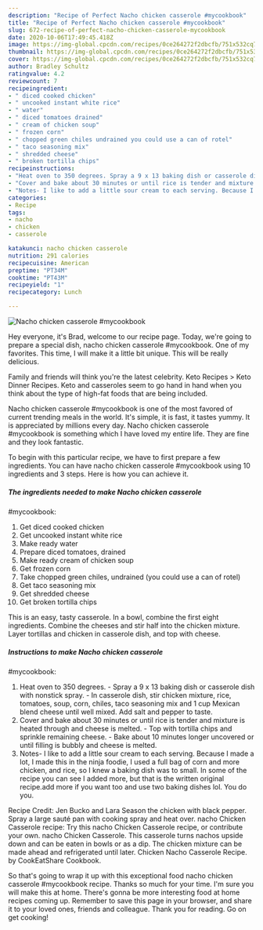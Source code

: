 ```yaml
---
description: "Recipe of Perfect Nacho chicken casserole #mycookbook"
title: "Recipe of Perfect Nacho chicken casserole #mycookbook"
slug: 672-recipe-of-perfect-nacho-chicken-casserole-mycookbook
date: 2020-10-06T17:49:45.418Z
image: https://img-global.cpcdn.com/recipes/0ce264272f2dbcfb/751x532cq70/nacho-chicken-casserole-mycookbook-recipe-main-photo.jpg
thumbnail: https://img-global.cpcdn.com/recipes/0ce264272f2dbcfb/751x532cq70/nacho-chicken-casserole-mycookbook-recipe-main-photo.jpg
cover: https://img-global.cpcdn.com/recipes/0ce264272f2dbcfb/751x532cq70/nacho-chicken-casserole-mycookbook-recipe-main-photo.jpg
author: Bradley Schultz
ratingvalue: 4.2
reviewcount: 7
recipeingredient:
- " diced cooked chicken"
- " uncooked instant white rice"
- " water"
- " diced tomatoes drained"
- " cream of chicken soup"
- " frozen corn"
- " chopped green chiles undrained you could use a can of rotel"
- " taco seasoning mix"
- " shredded cheese"
- " broken tortilla chips"
recipeinstructions:
- "Heat oven to 350 degrees. Spray a 9 x 13 baking dish or casserole dish with nonstick spray. In casserole dish, stir chicken mixture, rice, tomatoes, soup, corn, chiles, taco seasoning mix and 1 cup Mexican blend cheese until well mixed. Add salt and pepper to taste."
- "Cover and bake about 30 minutes or until rice is tender and mixture is heated through and cheese is melted. Top with tortilla chips and sprinkle remaining cheese. Bake about 10 minutes longer uncovered or until filling is bubbly and cheese is melted."
- "Notes- I like to add a little sour cream to each serving. Because I made a lot, I made this in the ninja foodie, I used a full bag of corn and more chicken, and rice, so I knew a baking dish was to small. In some of the recipe you can see I added more, but that is the written original recipe.add more if you want too and use two baking dishes lol. You do you."
categories:
- Recipe
tags:
- nacho
- chicken
- casserole

katakunci: nacho chicken casserole 
nutrition: 291 calories
recipecuisine: American
preptime: "PT34M"
cooktime: "PT43M"
recipeyield: "1"
recipecategory: Lunch

---
```



![Nacho chicken casserole
#mycookbook](https://img-global.cpcdn.com/recipes/0ce264272f2dbcfb/751x532cq70/nacho-chicken-casserole-mycookbook-recipe-main-photo.jpg)

Hey everyone, it's Brad, welcome to our recipe page. Today, we're going to prepare a special dish, nacho chicken casserole
#mycookbook. One of my favorites. This time, I will make it a little bit unique. This will be really delicious.

Family and friends will think you&#39;re the latest celebrity. Keto Recipes &gt; Keto Dinner Recipes. Keto and casseroles seem to go hand in hand when you think about the type of high-fat foods that are being included.

Nacho chicken casserole
#mycookbook is one of the most favored of current trending meals in the world. It's simple, it is fast, it tastes yummy. It is appreciated by millions every day. Nacho chicken casserole
#mycookbook is something which I have loved my entire life. They are fine and they look fantastic.


To begin with this particular recipe, we have to first prepare a few ingredients. You can have nacho chicken casserole
#mycookbook using 10 ingredients and 3 steps. Here is how you can achieve it.

<!--inarticleads1-->

##### The ingredients needed to make Nacho chicken casserole
#mycookbook:

1. Get  diced cooked chicken
1. Get  uncooked instant white rice
1. Make ready  water
1. Prepare  diced tomatoes, drained
1. Make ready  cream of chicken soup
1. Get  frozen corn
1. Take  chopped green chiles, undrained (you could use a can of rotel)
1. Get  taco seasoning mix
1. Get  shredded cheese
1. Get  broken tortilla chips


This is an easy, tasty casserole. In a bowl, combine the first eight ingredients. Combine the cheeses and stir half into the chicken mixture. Layer tortillas and chicken in casserole dish, and top with cheese. 

<!--inarticleads2-->

##### Instructions to make Nacho chicken casserole
#mycookbook:

1. Heat oven to 350 degrees. - Spray a 9 x 13 baking dish or casserole dish with nonstick spray. - In casserole dish, stir chicken mixture, rice, tomatoes, soup, corn, chiles, taco seasoning mix and 1 cup Mexican blend cheese until well mixed. Add salt and pepper to taste.
1. Cover and bake about 30 minutes or until rice is tender and mixture is heated through and cheese is melted. - Top with tortilla chips and sprinkle remaining cheese. - Bake about 10 minutes longer uncovered or until filling is bubbly and cheese is melted.
1. Notes- I like to add a little sour cream to each serving. Because I made a lot, I made this in the ninja foodie, I used a full bag of corn and more chicken, and rice, so I knew a baking dish was to small. In some of the recipe you can see I added more, but that is the written original recipe.add more if you want too and use two baking dishes lol. You do you.


Recipe Credit: Jen Bucko and Lara Season the chicken with black pepper. Spray a large sauté pan with cooking spray and heat over. nacho Chicken Casserole recipe: Try this nacho Chicken Casserole recipe, or contribute your own. nacho Chicken Casserole. This casserole turns nachos upside down and can be eaten in bowls or as a dip. The chicken mixture can be made ahead and refrigerated until later. Chicken Nacho Casserole Recipe. by CookEatShare Cookbook. 

So that's going to wrap it up with this exceptional food nacho chicken casserole
#mycookbook recipe. Thanks so much for your time. I'm sure you will make this at home. There's gonna be more interesting food at home recipes coming up. Remember to save this page in your browser, and share it to your loved ones, friends and colleague. Thank you for reading. Go on get cooking!
